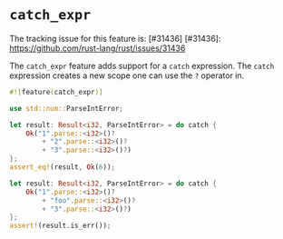 # `catch_expr`

The tracking issue for this feature is: [#31436]
[#31436]: https://github.com/rust-lang/rust/issues/31436

The `catch_expr` feature adds support for a `catch` expression. The `catch`
expression creates a new scope one can use the `?` operator in.

```rust
#![feature(catch_expr)]

use std::num::ParseIntError;

let result: Result<i32, ParseIntError> = do catch {
    Ok("1".parse::<i32>()?
        + "2".parse::<i32>()?
        + "3".parse::<i32>()?)
};
assert_eq!(result, Ok(6));

let result: Result<i32, ParseIntError> = do catch {
    Ok("1".parse::<i32>()?
        + "foo".parse::<i32>()?
        + "3".parse::<i32>()?)
};
assert!(result.is_err());
```
